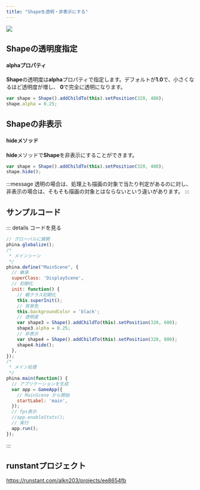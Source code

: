 ```yaml
---
title: "Shapeを透明・非表示にする"
---
```


![](https://storage.googleapis.com/zenn-user-upload/m8g1frs8rafw09d5gzq88aw3xfav)

## Shapeの透明度指定
#### alphaプロパティ
**Shape**の透明度は**alpha**プロパティで指定します。デフォルトが**1.0**で、小さくなるほど透明度が増し、 **0**で完全に透明になります。

```js
var shape = Shape().addChildTo(this).setPosition(320, 480);
shape.alpha = 0.25;
```

## Shapeの非表示
#### hideメソッド
**hide**メソッドで**Shape**を非表示にすることができます。

```js
var shape = Shape().addChildTo(this).setPosition(320, 480);
shape.hide();
```

:::message
透明の場合は、処理上も描画の対象で当たり判定があるのに対し、非表示の場合は、そもそも描画の対象とはならないという違いがあります。
:::

## サンプルコード
::: details コードを見る
```js
// グローバルに展開
phina.globalize();
/*
 * メインシーン
 */
phina.define("MainScene", {
  // 継承
  superClass: 'DisplayScene',
  // 初期化
  init: function() {
    // 親クラス初期化
    this.superInit();
    // 背景色
    this.backgroundColor = 'black';
    // 透明度
    var shape3 = Shape().addChildTo(this).setPosition(320, 600);
    shape3.alpha = 0.25;
    // 非表示
    var shape4 = Shape().addChildTo(this).setPosition(320, 800);
    shape4.hide();
  },
});
/*
 * メイン処理
 */
phina.main(function() {
  // アプリケーションを生成
  var app = GameApp({
    // MainScene から開始
    startLabel: 'main',
  });
  // fps表示
  //app.enableStats();
  // 実行
  app.run();
});
```
:::

## runstantプロジェクト
https://runstant.com/alkn203/projects/ee8654fb

